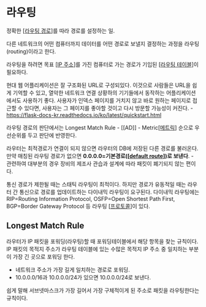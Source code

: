 # 라우팅

정확한 [[라우팅 경로]]를 따라 경로를 설정하는 일.

다른 네트워크의 어떤 컴퓨터까지 데이터를 어떤 경로로 보낼지 결정하는 과정을 라우팅(routing)이라고 한다.

라우팅을 하려면 목표 [[IP 주소]]를 가진 컴퓨터로 가는 경로가 기입된 [[라우팅 테이블]]이 필요하다.

현대 웹 어플리케이션은 잘 구조화된 URL로 구성되있다. 이것으로 사람들은 URL을 쉽게 기억할 수 있고, 열악한 네트워크 연결 상황하의 기기들에서 동작하는 어플리케이션에서도 사용하기 좋다. 사용자가 인덱스 페이지를 거치지 않고 바로 원하는 페이지로 접근할 수 있다면, 사용자는 그 페이지를 좋아할 것이고 다시 방문할 가능성이 커진다. - https://flask-docs-kr.readthedocs.io/ko/latest/quickstart.html

라우팅 경로의 판단에서는 Longest Match Rule - [[AD]] - Metric[[메트릭]] 순으로 우선순위를 두고 판단에 반영한다. 

라우터는 최적경로가 연결이 되지 않으면 라우터의 DB에 저장된 다른 경로를 불러온다. 만약 매칭된 라우팅 경로가 없으면 **0.0.0.0=기본경로([[default route]])로 보낸다**. - 관련하여 대부분의 경우 장비의 제조사 관습과 설계에 따라 패킷이 폐기되지 않는 편이다. 

통신 경로가 제한될 때는 스태틱 라우팅이 최적이다. 하지만 경로가 유동적일 때는 라우터 간 통신으로 경로를 업데이트하는 다이내믹 라우팅이 요구된다. 다이내믹 라우팅에는 RIP=Routing Information Protocol, OSFP=Open Shortest Path First, BGP=Border Gateway Protocol 등 라우팅 [[프로토콜]]이 있다.


## Longest Match Rule 

라우터가 IP 패킷을 포워딩(라우팅)할 때 포워딩테이블에서 해당 항목을 찾는 규칙이다. IP 패킷의 목적지 주소가 라우팅 테이블에 있는 수많은 목적지 IP 주소 중 일치하는 부분이 가장 긴 곳으로 포워딩 한다.  
- 네트워크 주소가 가장 길게 일치하는 경로로 포워딩. 
- 10.0.0.0/16과 10.0.0.0/24가 있으면 10.0.0.0/24로 보낸다.  

쉽게 말해 서브넷마스크가 가장 길어서 가장 구체적이게 된 주소로 패킷을 라우팅한다는 규칙이다. 



[//begin]: # "Autogenerated link references for markdown compatibility"
[라우팅 경로]: <라우팅 경로.md> "라우팅 경로"
[IP 주소]: <IP 주소.md> "IP 주소"
[라우팅 테이블]: <라우팅 테이블.md> "라우팅 테이블"
[메트릭]: 메트릭.md "메트릭"
[default route]: <default route.md> "default route"
[프로토콜]: 프로토콜.md "프로토콜"
[//end]: # "Autogenerated link references"